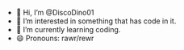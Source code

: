 - 👋 Hi, I’m @DiscoDino01
- 👀 I’m interested in something that has code in it.
- 🌱 I’m currently learning coding.
- 😄 Pronouns: rawr/rewr

<!---
DiscoDino01/DiscoDino01 is a ✨ special ✨ repository because its `README.md` (this file) appears on your GitHub profile.
You can click the Preview link to take a look at your changes.
--->
